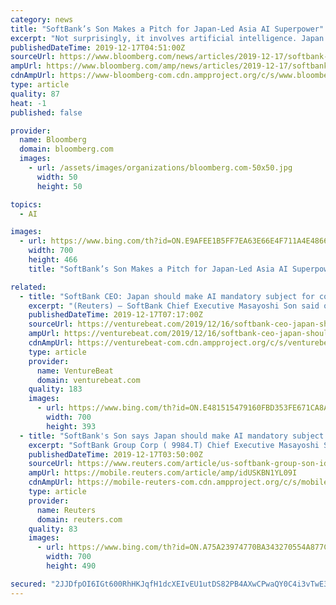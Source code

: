 ```yaml
---
category: news
title: "SoftBank’s Son Makes a Pitch for Japan-Led Asia AI Superpower"
excerpt: "Not surprisingly, it involves artificial intelligence. Japan can boost growth by joining with India and Southeast Asian countries in creating a common AI platform, Son told scientists and government bureaucrats who gathered in Tokyo on Tuesday for the government’s Moonshot symposium. He envisions Japan taking a leading role and believes the ..."
publishedDateTime: 2019-12-17T04:51:00Z
sourceUrl: https://www.bloomberg.com/news/articles/2019-12-17/softbank-s-son-makes-a-pitch-for-japan-led-asia-ai-superpower
ampUrl: https://www.bloomberg.com/amp/news/articles/2019-12-17/softbank-s-son-makes-a-pitch-for-japan-led-asia-ai-superpower
cdnAmpUrl: https://www-bloomberg-com.cdn.ampproject.org/c/s/www.bloomberg.com/amp/news/articles/2019-12-17/softbank-s-son-makes-a-pitch-for-japan-led-asia-ai-superpower
type: article
quality: 87
heat: -1
published: false

provider:
  name: Bloomberg
  domain: bloomberg.com
  images:
    - url: /assets/images/organizations/bloomberg.com-50x50.jpg
      width: 50
      height: 50

topics:
  - AI

images:
  - url: https://www.bing.com/th?id=ON.E9AFEE1B5FF7EA63E66E4F711A4E4866
    width: 700
    height: 466
    title: "SoftBank’s Son Makes a Pitch for Japan-Led Asia AI Superpower"

related:
  - title: "SoftBank CEO: Japan should make AI mandatory subject for college entrance exams"
    excerpt: "(Reuters) – SoftBank Chief Executive Masayoshi Son said on Tuesday Japan should make artificial intelligence (AI) a mandatory subject for college entrance exams, to counter the yawning gap with the United States and China in the nascent field. Japanese students “don’t study if they are not asked… let’s put it as mandatory, then ..."
    publishedDateTime: 2019-12-17T07:17:00Z
    sourceUrl: https://venturebeat.com/2019/12/16/softbank-ceo-japan-should-make-ai-mandatory-subject-for-college-entrance-exams/
    ampUrl: https://venturebeat.com/2019/12/16/softbank-ceo-japan-should-make-ai-mandatory-subject-for-college-entrance-exams/amp/
    cdnAmpUrl: https://venturebeat-com.cdn.ampproject.org/c/s/venturebeat.com/2019/12/16/softbank-ceo-japan-should-make-ai-mandatory-subject-for-college-entrance-exams/amp/
    type: article
    provider:
      name: VentureBeat
      domain: venturebeat.com
    quality: 183
    images:
      - url: https://www.bing.com/th?id=ON.E481515479160FBD353FE671CA8A8FCD
        width: 700
        height: 393
  - title: "SoftBank's Son says Japan should make AI mandatory subject for college students"
    excerpt: "SoftBank Group Corp ( 9984.T) Chief Executive Masayoshi Son said on Tuesday Japan should make artificial intelligence (AI) a mandatory subject for college entrance exams, to counter the yawning gap with the United States and China in the nascent field."
    publishedDateTime: 2019-12-17T03:50:00Z
    sourceUrl: https://www.reuters.com/article/us-softbank-group-son-idUSKBN1YL09I
    ampUrl: https://mobile.reuters.com/article/amp/idUSKBN1YL09I
    cdnAmpUrl: https://mobile-reuters-com.cdn.ampproject.org/c/s/mobile.reuters.com/article/amp/idUSKBN1YL09I
    type: article
    provider:
      name: Reuters
      domain: reuters.com
    quality: 83
    images:
      - url: https://www.bing.com/th?id=ON.A75A23974770BA343270554A877C5426
        width: 700
        height: 490

secured: "2JJDfpOI6IGt600RhHKJqfH1dcXEIvEU1utDS82PB4AXwCPwaQY0C4i3vTwE3N/z3dmlupImkGQuKB7KF/7c5CmwTt3iR/AgOfjSYhD91SUHcBkdqp+HOav8l0VYl4yA+/erfpWxykbz4mSeueggjN5+LpKvksRe7jy8Lghrj9RgrIPyVIFjjRrtMzN+TwFVjyUE2ZjGPonooWMNiAohwF1KEo1UDUmOomK3A7xMwYOxU1JEd1/nQDwxPEIYegpxQd51v3m4WCe0ZXRhaRlYHQ==;R3Yueb68VT8SP9+B6wEgEQ=="
---
```


